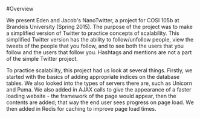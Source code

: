 #Overview

We present Eden and Jacob's NanoTwitter, a project for COSI 105b at Brandeis University (Spring 2015). The purpose of the project was to make a simplified version of Twitter to practice concepts of scalability. This simplified Twitter version has the ability to follow/unfollow people, view the tweets of the people that you follow, and to see both the users that you follow and the users that follow you. Hashtags and mentions are not a part of the simple Twitter project.

To practice scalability, this project had us look at several things. Firstly, we started with the basics of adding appropriate indices on the database tables. We also looked into the types of servers there are, such as Unicorn and Puma. We also added in AJAX calls to give the appearance of a faster loading website - the framework of the page would appear, then the contents are added; that way the end user sees progress on page load. We then added in Redis for caching to improve page load times.